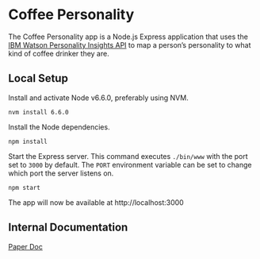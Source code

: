 # Coffee Personality

The Coffee Personality app is a Node.js Express application that uses the [IBM Watson Personality Insights API](https://www.ibm.com/watson/developercloud/personality-insights.html) to map a person’s personality to what kind of coffee drinker they are.

## Local Setup

Install and activate Node v6.6.0, preferably using NVM.

```
nvm install 6.6.0
```

Install the Node dependencies.

```
npm install
```

Start the Express server. This command executes `./bin/www` with the port set to `3000` by default. The `PORT` environment variable can be set to change which port the server listens on.

```
npm start
```

The app will now be available at http://localhost:3000

## Internal Documentation
[Paper Doc](https://paper.dropbox.com/doc/Coffee-Personality-hZmAqe12GPBCMqVxgk94M)
